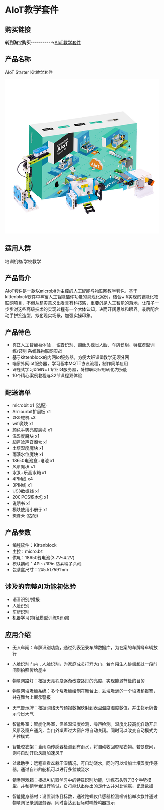 # AIoT教学套件

## 购买链接

__转到淘宝购买__----------→[AIoT教学套件](https://item.taobao.com/item.htm?spm=a1z10.3-c-s.w4002-21482550023.59.12db5d5fiTwdAk&id=609670117714)

## 产品名称

AIoT Starter Kit教学套件 

![](images/a1.jpg)  

## 适用人群   

培训机构/学校教学  
 
## 产品简介   
 
AIoT套件是一款以microbit为主控的人工智能与物联网教学套件。基于kittenblock软件中丰富人工智能插件功能的具现化案例，结合wifi实现的智能化物联网项目，不但从现实意义出发具有科技感，重要的是人工智能的落地，让孩子一步步对这些高级技术的实现过程有一个大体认知，进而开阔思维和眼界。最后配合动手拼接造型，拟化现实场景，加强实操印象。   

## 产品特色  

- 真正人工智能初体验： 语音识别、摄像头视觉人脸、车牌识别、特征模型训练/识别
系统性物联网实战    
- 基于kittenblock的内网iot服务器，方便大班课堂教学无须外网    
- 喵家外网iot服务器，学习基本MQTT协议流程，制作简单应用    
- 课程式学习oneNET专业iot服务器，将物联网应用转化为技能    
- 10个精心案例教程与32节课程双体验    

## 配送清单   

- microbit	x1 (选配)
- Armourbit扩展板	x1
- 2KG舵机	x2
- wifi魔块	x1
- 颜色手势亮度魔块	x1
- 温湿度魔块    x1
- 超声波声音魔块	x1
- 土壤湿度魔块	x1
- 雨滴水位魔块	x1
- 18650电池盒+电池	x1
- 风扇魔块	x1
- 水泵+乐高水箱	x1
- 4PIN线	x4
- 3PIN线	x1
- USB数据线	x1
- 200 PCS积木包	x1
- 说明书    x1 
- 模块使用小册子    x1
- 摄像头	(选配)   

## 产品参数  

- 编程软件：Kittenblock  
- 主控：micro:bit  
- 供电：18650锂电池(3.7V~4.2V) 
- 模块接线：4Pin /3Pin 防呆端子头线  
- 包装盒尺寸：245.5*176*91mm  

## 涉及的完整AI功能初体验  

- 语音识别/播报 
- 人脸识别 
- 车牌识别  
- 机器学习(特征模型训练&识别) 

## 应用介绍 

- 无人车闸：车牌识别功能，通过列表记录车牌数据库，为在案的车牌号车辆放行  

- 人脸识别门禁：人脸识别，为家庭成员打开大门，若有陌生人徘徊超过一段时间则拍照传给屋主  

- 物联网路灯：根据天亮程度逐渐改变路灯的亮度，实现能源节俭的目的  

- 物联网垃圾桶系统：多个垃圾桶绘制在舞台上，丢垃圾满的一个垃圾桶报警，并在舞台上展示警报  

- 天气告示牌：根据网络天气预报数据映射到表盘温度湿度数值，并由指示牌告示今日天气  

- 智能卧室：智能化卧室，涵盖温湿度检测，噪声检测。温度比较高能自动开启风扇及窗户通风，当门外噪声过大窗户将自动关闭。同时可以改变自动模式为声控模式  

- 智能晾衣架：当雨滴传感器检测到有雨水，将自动收回晾晒衣物。若是夜间，则将自动开启风扇加速风干   

- 盆栽助手：远程查看盆栽干湿情况，可自动浇水，同时可以增加土壤湿度传感器，通过自带的舵机可以进行多盆栽浇水   

- 猜拳游戏箱：根据AI机器学习中的特征识别功能，训练石头剪刀3个手势模型，并和猜拳箱进行笔试，它将能认出你出的是什么并对比输赢，记录数据   

- 智能健身器材：设置训练目标数，通过陀螺仪传感器检测哑铃抬举次数并通过物联网记录到服务器，同时当达到目标时响蜂鸣器提示  


 






